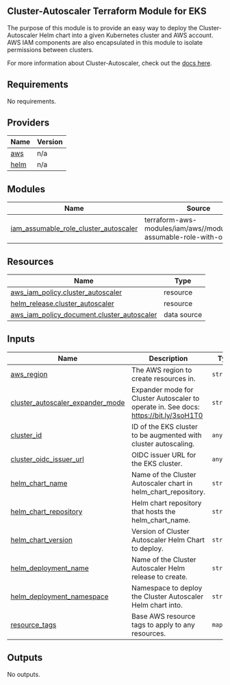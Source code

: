## Cluster-Autoscaler Terraform Module for EKS

The purpose of this module is to provide an easy way to deploy the Cluster-Autoscaler Helm chart into a given Kubernetes cluster and AWS account. AWS IAM components are also encapsulated in this module to isolate permissions between clusters.

For more information about Cluster-Autoscaler, check out the [docs here](https://github.com/kubernetes/autoscaler/tree/master/cluster-autoscaler).

## Requirements

No requirements.

## Providers

| Name | Version |
|------|---------|
| <a name="provider_aws"></a> [aws](#provider\_aws) | n/a |
| <a name="provider_helm"></a> [helm](#provider\_helm) | n/a |

## Modules

| Name | Source | Version |
|------|--------|---------|
| <a name="module_iam_assumable_role_cluster_autoscaler"></a> [iam\_assumable\_role\_cluster\_autoscaler](#module\_iam\_assumable\_role\_cluster\_autoscaler) | terraform-aws-modules/iam/aws//modules/iam-assumable-role-with-oidc | ~> 4.0 |

## Resources

| Name | Type |
|------|------|
| [aws_iam_policy.cluster_autoscaler](https://registry.terraform.io/providers/hashicorp/aws/latest/docs/resources/iam_policy) | resource |
| [helm_release.cluster_autoscaler](https://registry.terraform.io/providers/hashicorp/helm/latest/docs/resources/release) | resource |
| [aws_iam_policy_document.cluster_autoscaler](https://registry.terraform.io/providers/hashicorp/aws/latest/docs/data-sources/iam_policy_document) | data source |

## Inputs

| Name | Description | Type | Default | Required |
|------|-------------|------|---------|:--------:|
| <a name="input_aws_region"></a> [aws\_region](#input\_aws\_region) | The AWS region to create resources in. | `string` | n/a | yes |
| <a name="input_cluster_autoscaler_expander_mode"></a> [cluster\_autoscaler\_expander\_mode](#input\_cluster\_autoscaler\_expander\_mode) | Expander mode for Cluster Autoscaler to operate in. See docs: https://bit.ly/3soH1T0 | `string` | `"least-waste"` | no |
| <a name="input_cluster_id"></a> [cluster\_id](#input\_cluster\_id) | ID of the EKS cluster to be augmented with cluster autoscaling. | `any` | n/a | yes |
| <a name="input_cluster_oidc_issuer_url"></a> [cluster\_oidc\_issuer\_url](#input\_cluster\_oidc\_issuer\_url) | OIDC issuer URL for the EKS cluster. | `any` | n/a | yes |
| <a name="input_helm_chart_name"></a> [helm\_chart\_name](#input\_helm\_chart\_name) | Name of the Cluster Autoscaler chart in helm\_chart\_repository. | `string` | `"cluster-autoscaler"` | no |
| <a name="input_helm_chart_repository"></a> [helm\_chart\_repository](#input\_helm\_chart\_repository) | Helm chart repository that hosts the helm\_chart\_name. | `string` | `"https://kubernetes.github.io/autoscaler"` | no |
| <a name="input_helm_chart_version"></a> [helm\_chart\_version](#input\_helm\_chart\_version) | Version of Cluster Autoscaler Helm Chart to deploy. | `string` | `"9.12.0"` | no |
| <a name="input_helm_deployment_name"></a> [helm\_deployment\_name](#input\_helm\_deployment\_name) | Name of the Cluster Autoscaler Helm release to create. | `string` | `"cluster-autoscaler"` | no |
| <a name="input_helm_deployment_namespace"></a> [helm\_deployment\_namespace](#input\_helm\_deployment\_namespace) | Namespace to deploy the Cluster Autoscaler Helm chart into. | `string` | `"kube-system"` | no |
| <a name="input_resource_tags"></a> [resource\_tags](#input\_resource\_tags) | Base AWS resource tags to apply to any resources. | `map(any)` | `{}` | no |

## Outputs

No outputs.
